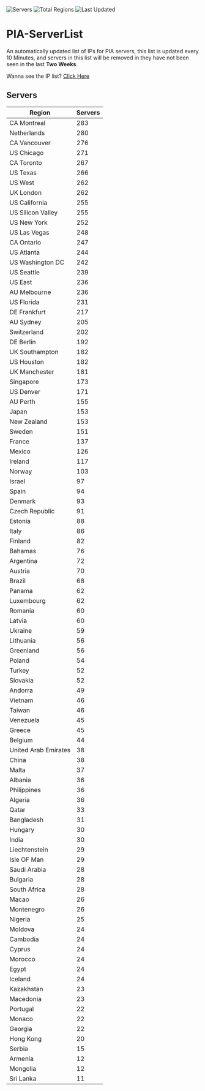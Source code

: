![Servers](https://img.shields.io/badge/Servers-10,307-darkgreen)
![Total Regions](https://img.shields.io/badge/Total_Regions-97-darkgreen)
![Last Updated](https://img.shields.io/badge/Last_Updated-April_29_2024_04:30_EDT-darkgreen)

# PIA-ServerList
An automatically updated list of IPs for PIA servers, this list is updated every 10 Minutes, and servers in this list will be removed in they have not been seen in the last **Two Weeks**.

Wanna see the IP list? [Click Here](./servers.json)

## Servers
| Region               | Servers |
|----------------------|---------|
| CA Montreal | 283 |
| Netherlands | 280 |
| CA Vancouver | 276 |
| US Chicago | 271 |
| CA Toronto | 267 |
| US Texas | 266 |
| US West | 262 |
| UK London | 262 |
| US California | 255 |
| US Silicon Valley | 255 |
| US New York | 252 |
| US Las Vegas | 248 |
| CA Ontario | 247 |
| US Atlanta | 244 |
| US Washington DC | 242 |
| US Seattle | 239 |
| US East | 236 |
| AU Melbourne | 236 |
| US Florida | 231 |
| DE Frankfurt | 217 |
| AU Sydney | 205 |
| Switzerland | 202 |
| DE Berlin | 192 |
| UK Southampton | 182 |
| US Houston | 182 |
| UK Manchester | 181 |
| Singapore | 173 |
| US Denver | 171 |
| AU Perth | 155 |
| Japan | 153 |
| New Zealand | 153 |
| Sweden | 151 |
| France | 137 |
| Mexico | 126 |
| Ireland | 117 |
| Norway | 103 |
| Israel | 97 |
| Spain | 94 |
| Denmark | 93 |
| Czech Republic | 91 |
| Estonia | 88 |
| Italy | 86 |
| Finland | 82 |
| Bahamas | 76 |
| Argentina | 72 |
| Austria | 70 |
| Brazil | 68 |
| Panama | 62 |
| Luxembourg | 62 |
| Romania | 60 |
| Latvia | 60 |
| Ukraine | 59 |
| Lithuania | 56 |
| Greenland | 56 |
| Poland | 54 |
| Turkey | 52 |
| Slovakia | 52 |
| Andorra | 49 |
| Vietnam | 46 |
| Taiwan | 46 |
| Venezuela | 45 |
| Greece | 45 |
| Belgium | 44 |
| United Arab Emirates | 38 |
| China | 38 |
| Malta | 37 |
| Albania | 36 |
| Philippines | 36 |
| Algeria | 36 |
| Qatar | 33 |
| Bangladesh | 31 |
| Hungary | 30 |
| India | 30 |
| Liechtenstein | 29 |
| Isle OF Man | 29 |
| Saudi Arabia | 28 |
| Bulgaria | 28 |
| South Africa | 28 |
| Macao | 26 |
| Montenegro | 26 |
| Nigeria | 25 |
| Moldova | 24 |
| Cambodia | 24 |
| Cyprus | 24 |
| Morocco | 24 |
| Egypt | 24 |
| Iceland | 24 |
| Kazakhstan | 23 |
| Macedonia | 23 |
| Portugal | 22 |
| Monaco | 22 |
| Georgia | 22 |
| Hong Kong | 20 |
| Serbia | 15 |
| Armenia | 12 |
| Mongolia | 12 |
| Sri Lanka | 11 |